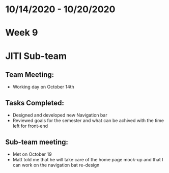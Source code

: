# 10/14/2020 - 10/20/2020
# Week 9
# JITI Sub-team

## Team Meeting:
  - Working day on October 14th

## Tasks Completed:
  - Designed and developed new Navigation bar
  - Reviewed goals for the semester and what can be achived with the time left for front-end
  
  
## Sub-team meeting:
  -  Met on October 19
  - Matt told me that he will take care of the home page mock-up and that I can work on the navigation bat re-design
